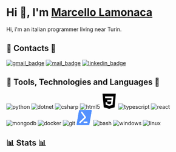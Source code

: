 <!-- **m-lamonaca/m-lamonaca** is a ✨ _special_ ✨ repository because its `README.md` (this file) appears on your GitHub profile. -->

# Hi 👋, I'm [Marcello Lamonaca][github_profile]

Hi, i'm an italian programmer living near Turin.

## 📧 Contacts  📧

[![gmail_badge]](mailto:marcello.lamonaca@gmail.com) [![mail_badge]](mailto:marcello@lamonaca.eu) [![linkedin_badge]][linkedin]

## 🔮 Tools, Technologies and Languages 🔮

<p>
<!-- Python -->
<img src="https://raw.githubusercontent.com/simple-icons/simple-icons/develop/icons/python.svg" alt="python" width="40" height="40"/>

<!-- C# -->
<img src="https://raw.githubusercontent.com/simple-icons/simple-icons/develop/icons/dotnet.svg" alt="dotnet" width="40" height="40"/>
<img src="https://raw.githubusercontent.com/simple-icons/simple-icons/develop/icons/csharp.svg" alt="csharp" width="40" height="40"/>
<!-- <img src="https://raw.githubusercontent.com/simple-icons/simple-icons/develop/icons/blazor.svg" alt="blazor" width="40" height="40"/> -->

<!-- Rust -->
<!-- <img src="https://raw.githubusercontent.com/simple-icons/simple-icons/develop/icons/rust.svg" alt="rust" width="40" height="40"/> -->

<!-- Front End -->
<img src="https://raw.githubusercontent.com/simple-icons/simple-icons/develop/icons/html5.svg" alt="html5" width="40" height="40"/>
<img src="https://raw.githubusercontent.com/simple-icons/simple-icons/develop/icons/css3.svg" alt="css3" width="40" height="40"/>
<img src="https://raw.githubusercontent.com/simple-icons/simple-icons/develop/icons/typescript.svg" alt="typescript" width="40" height="40"/>
<img src="https://raw.githubusercontent.com/simple-icons/simple-icons/develop/icons/react.svg" alt="react" width="40" height="40"/>

<!-- DBs -->
<img src="https://raw.githubusercontent.com/simple-icons/simple-icons/develop/icons/mongodb.svg" alt="mongodb" width="40" height="40"/>
  
<!-- Containers -->
<img src="https://raw.githubusercontent.com/simple-icons/simple-icons/develop/icons/docker.svg" alt="docker" width="40" height="40"/>

<!-- SCM -->
<img src="https://raw.githubusercontent.com/simple-icons/simple-icons/develop/icons/git.svg" alt="git" width="40" height="40"/>

<!-- shell -->
<img src="https://raw.githubusercontent.com/simple-icons/simple-icons/develop/icons/powershell.svg" alt="powershell" width="40" height="40"/>
<img src="https://raw.githubusercontent.com/simple-icons/simple-icons/develop/icons/gnubash.svg" alt="bash" width="40" height="40"/>

<!--OS-->
<img src="https://raw.githubusercontent.com/simple-icons/simple-icons/develop/icons/windows.svg" alt="windows" width="40" height="40"/>
<img src="https://raw.githubusercontent.com/simple-icons/simple-icons/develop/icons/linux.svg" alt="linux" width="40" height="40"/>
</p>

## 📊 Stats 📊

<!-- https://github.com/anuraghazra/github-readme-stats -->
<!-- [metrics][metrics] -->

<!-- profile links -->
[github_profile]: https://github.com/m-lamonaca "Github Profile"
[linkedin]: linkedin.com/in/marcello-lamonaca "Linkedin Profile"

<!-- badges -->
[gmail_badge]: https://img.shields.io/badge/-marcello.lamonaca%40gmail.com-red?style=flat-square&logo=Gmail&logoColor=white&link=mailto:marcello.lamonaca@gmail.com
[mail_badge]: https://img.shields.io/badge/-marcello%40lamonaca.eu-blue?style=flat-square&logo=Gmail&logoColor=white&link=mailto:marcello@lamonaca.eu
[linkedin_badge]: https://img.shields.io/badge/-Linkedin-blue?style=flat-square&logo=linkedin&logoColor=white&link=https://www.linkedin.com/in/marcello-lamonaca-17a863188

<!-- meta -->
[github_stats]: https://github-readme-stats.vercel.app/api?username=m-lamonaca&show_icons=true "User Statistics"
[top_languages]: https://github-readme-stats.vercel.app/api/top-langs/?username=m-lamonaca&layout=compact "Most Used Languages"
[metrics]: https://metrics.lecoq.io/m-lamonaca?languages=1&followup=1&discussions=1&achievements=1&base=header%2C%20activity%2C%20community%2C%20repositories%2C%20metadata&base.indepth=false&base.hireable=false&base.skip=false&languages=false&languages.limit=10&languages.threshold=0%25&languages.other=true&languages.colors=github&languages.sections=most-used&languages.details=percentage%2C%20lines&languages.indepth=false&languages.analysis.timeout=15&languages.categories=markup%2C%20programming&languages.recent.categories=markup%2C%20programming&languages.recent.load=300&languages.recent.days=14&followup=false&followup.sections=repositories&followup.indepth=false&followup.archived=true&discussions=false&discussions.categories=true&discussions.categories.limit=0&achievements=false&achievements.threshold=C&achievements.secrets=true&achievements.display=detailed&achievements.limit=0&config.timezone=Europe%2FRome
